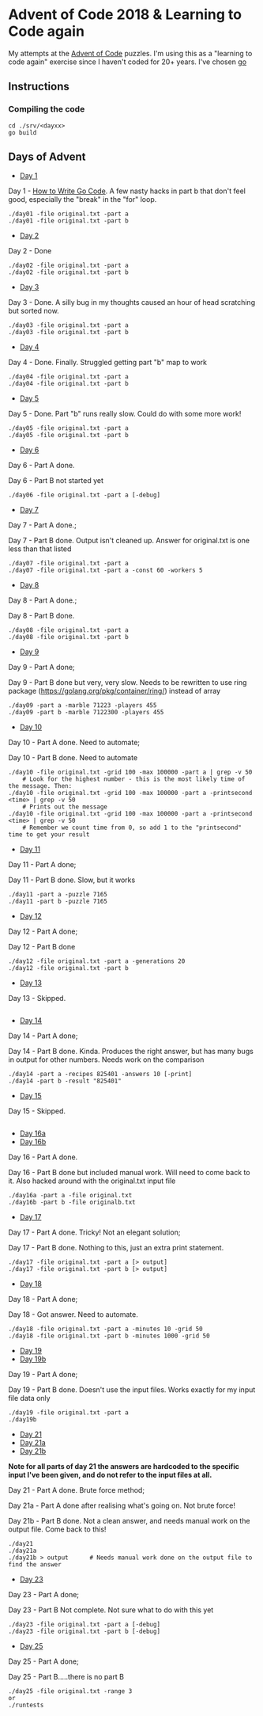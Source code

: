 # Advent of Code 2018 & Learning to Code again

My attempts at the [Advent of Code](https://adventofcode.com/2018) puzzles.
I'm using this as a "learning to code again" exercise since I haven't coded for 20+ years.
I've chosen [go](https://golang.org)

## Instructions

### Compiling the code

```
cd ./srv/<dayxx>
go build
```

###

## Days of Advent

+ [Day 1](src/day01/day01.go)

Day 1 - [How to Write Go Code](https://golang.org/doc/code.html). A few nasty hacks in part b that don't feel good, especially the "break" in the "for" loop.
```
./day01 -file original.txt -part a
./day01 -file original.txt -part b
```

+ [Day 2](src/day02/day02.go)

Day 2 - Done
```
./day02 -file original.txt -part a
./day02 -file original.txt -part b
```

+ [Day 3](src/day03/day03.go)

Day 3 - Done. A silly bug in my thoughts caused an hour of head scratching but sorted now.
```
./day03 -file original.txt -part a
./day03 -file original.txt -part b
```

+ [Day 4](src/day04/day04.go)

Day 4 - Done. Finally. Struggled getting part "b" map to work
```
./day04 -file original.txt -part a
./day04 -file original.txt -part b
```

+ [Day 5](src/day05/day05.go)

Day 5 - Done. Part "b" runs really slow. Could do with some more work!
```
./day05 -file original.txt -part a
./day05 -file original.txt -part b
```

+ [Day 6](src/day06)

Day 6 - Part A done.

Day 6 - Part B not started yet
```
./day06 -file original.txt -part a [-debug]
```

+ [Day 7](src/day07/day07.go)

Day 7 - Part A done.; 

Day 7 - Part B done. Output isn't cleaned up. Answer for original.txt is one less than that listed
```
./day07 -file original.txt -part a
./day07 -file original.txt -part a -const 60 -workers 5
```

+ [Day 8](src/day08/day08.go)

Day 8 - Part A done.; 

Day 8 - Part B done.
```
./day08 -file original.txt -part a
./day08 -file original.txt -part b
```

+ [Day 9](src/day09/day09.go)

Day 9 - Part A done;

Day 9 - Part B done but very, very slow. Needs to be rewritten to use ring package (https://golang.org/pkg/container/ring/) instead of array
```
./day09 -part a -marble 71223 -players 455
./day09 -part b -marble 7122300 -players 455
```

+ [Day 10](src/day10/day10.go)

Day 10 - Part A done. Need to automate; 

Day 10 - Part B done. Need to automate
```
./day10 -file original.txt -grid 100 -max 100000 -part a | grep -v 50
    # Look for the highest number - this is the most likely time of the message. Then:
./day10 -file original.txt -grid 100 -max 100000 -part a -printsecond <time> | grep -v 50
    # Prints out the message
./day10 -file original.txt -grid 100 -max 100000 -part a -printsecond <time> | grep -v 50
    # Remember we count time from 0, so add 1 to the "printsecond" time to get your result
```

+ [Day 11](src/day11/day11.go)

Day 11 - Part A done; 

Day 11 - Part B done. Slow, but it works
```
./day11 -part a -puzzle 7165
./day11 -part b -puzzle 7165
```

+ [Day 12](src/day12/day12.go)

Day 12 - Part A done; 

Day 12 - Part B done
```
./day12 -file original.txt -part a -generations 20
./day12 -file original.txt -part b
```

+ [Day 13](src/day13)

Day 13 - Skipped.
```
```

+ [Day 14](src/day14/day14.go)

Day 14 - Part A done; 

Day 14 - Part B done. Kinda. Produces the right answer, but has many bugs in output for other numbers. Needs work on the comparison
```
./day14 -part a -recipes 825401 -answers 10 [-print]
./day14 -part b -result "825401"
```

+ [Day 15](src/day15)

Day 15 - Skipped.
```
```

+ [Day 16a](src/day16a)
+ [Day 16b](src/day16b)

Day 16 - Part A done.

Day 16 - Part B done but included manual work. Will need to come back to it. Also hacked around with the original.txt input file
```
./day16a -part a -file original.txt
./day16b -part b -file originalb.txt
```

+ [Day 17](src/day17/day17.go)

Day 17 - Part A done. Tricky! Not an elegant solution; 

Day 17 - Part B done. Nothing to this, just an extra print statement.
```
./day17 -file original.txt -part a [> output]
./day17 -file original.txt -part b [> output]
```

+ [Day 18](src/day18/day18.go)

Day 18 - Part A done; 

Day 18 - Got answer. Need to automate.
```
./day18 -file original.txt -part a -minutes 10 -grid 50
./day18 -file original.txt -part b -minutes 1000 -grid 50
```

+ [Day 19](src/day19/day19.go)
+ [Day 19b](src/day19/day19b.go)

Day 19 - Part A done; 

Day 19 - Part B done. Doesn't use the input files. Works exactly for my input file data only
```
./day19 -file original.txt -part a
./day19b
```

+ [Day 21](src/day21/day21.go)
+ [Day 21a](src/day21a/day21a.go)
+ [Day 21b](src/day21b/day21b.go)

**Note for all parts of day 21 the answers are hardcoded to the specific input I've been given, and do not refer to the input files at all.**

Day 21 - Part A done. Brute force method;

Day 21a - Part A done after realising what's going on. Not brute force! 

Day 21b - Part B done. Not a clean answer, and needs manual work on the output file. Come back to this!
```
./day21
./day21a
./day21b > output      # Needs manual work done on the output file to find the answer
```

+ [Day 23](src/day23/day23.go)

Day 23 - Part A done; 

Day 23 - Part B Not complete. Not sure what to do with this yet
```
./day23 -file original.txt -part a [-debug]
./day23 -file original.txt -part b [-debug]
```

+ [Day 25](src/day25/day25.go)

Day 25 - Part A done; 

Day 25 - Part B.....there is no part B
```
./day25 -file original.txt -range 3
or
./runtests
```